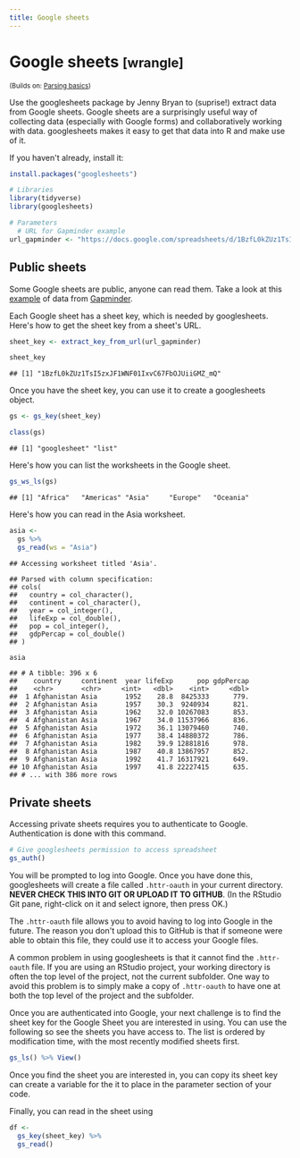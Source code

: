 ```yaml
---
title: Google sheets
---
```


<!-- Generated automatically from googlesheets.yml. Do not edit by hand -->

# Google sheets <small class='wrangle'>[wrangle]</small>
<small>(Builds on: [Parsing basics](parse-basics.md))</small>


Use the googlesheets package by Jenny Bryan to (suprise!) extract data from Google sheets. Google sheets are a surprisingly useful way of collecting data (especially with Google forms) and collaboratively working with data. googlesheets makes it easy to get that data into R and make use of it.

If you haven't already, install it:

``` r
install.packages("googlesheets")
```

``` r
# Libraries
library(tidyverse)
library(googlesheets)

# Parameters
  # URL for Gapminder example
url_gapminder <- "https://docs.google.com/spreadsheets/d/1BzfL0kZUz1TsI5zxJF1WNF01IxvC67FbOJUiiGMZ_mQ/"
```

Public sheets
-------------

Some Google sheets are public, anyone can read them. Take a look at this [example](https://docs.google.com/spreadsheets/d/1BzfL0kZUz1TsI5zxJF1WNF01IxvC67FbOJUiiGMZ_mQ/) of data from [Gapminder](https://www.gapminder.org/).

Each Google sheet has a sheet key, which is needed by googlesheets. Here's how to get the sheet key from a sheet's URL.

``` r
sheet_key <- extract_key_from_url(url_gapminder)

sheet_key
```

    ## [1] "1BzfL0kZUz1TsI5zxJF1WNF01IxvC67FbOJUiiGMZ_mQ"

Once you have the sheet key, you can use it to create a googlesheets object.

``` r
gs <- gs_key(sheet_key)

class(gs)
```

    ## [1] "googlesheet" "list"

Here's how you can list the worksheets in the Google sheet.

``` r
gs_ws_ls(gs)
```

    ## [1] "Africa"   "Americas" "Asia"     "Europe"   "Oceania"

Here's how you can read in the Asia worksheet.

``` r
asia <- 
  gs %>% 
  gs_read(ws = "Asia")
```

    ## Accessing worksheet titled 'Asia'.

    ## Parsed with column specification:
    ## cols(
    ##   country = col_character(),
    ##   continent = col_character(),
    ##   year = col_integer(),
    ##   lifeExp = col_double(),
    ##   pop = col_integer(),
    ##   gdpPercap = col_double()
    ## )

``` r
asia
```

    ## # A tibble: 396 x 6
    ##    country     continent  year lifeExp      pop gdpPercap
    ##    <chr>       <chr>     <int>   <dbl>    <int>     <dbl>
    ##  1 Afghanistan Asia       1952    28.8  8425333      779.
    ##  2 Afghanistan Asia       1957    30.3  9240934      821.
    ##  3 Afghanistan Asia       1962    32.0 10267083      853.
    ##  4 Afghanistan Asia       1967    34.0 11537966      836.
    ##  5 Afghanistan Asia       1972    36.1 13079460      740.
    ##  6 Afghanistan Asia       1977    38.4 14880372      786.
    ##  7 Afghanistan Asia       1982    39.9 12881816      978.
    ##  8 Afghanistan Asia       1987    40.8 13867957      852.
    ##  9 Afghanistan Asia       1992    41.7 16317921      649.
    ## 10 Afghanistan Asia       1997    41.8 22227415      635.
    ## # ... with 386 more rows

Private sheets
--------------

Accessing private sheets requires you to authenticate to Google. Authentication is done with this command.

``` r
# Give googlesheets permission to access spreadsheet
gs_auth()
```

You will be prompted to log into Google. Once you have done this, googlesheets will create a file called `.httr-oauth` in your current directory. **NEVER CHECK THIS INTO GIT OR UPLOAD IT TO GITHUB**. (In the RStudio Git pane, right-click on it and select ignore, then press OK.)

The `.httr-oauth` file allows you to avoid having to log into Google in the future. The reason you don't upload this to GitHub is that if someone were able to obtain this file, they could use it to access your Google files.

A common problem in using googlesheets is that it cannot find the `.httr-oauth` file. If you are using an RStudio project, your working directory is often the top level of the project, not the current subfolder. One way to avoid this problem is to simply make a copy of `.httr-oauth` to have one at both the top level of the project and the subfolder.

Once you are authenticated into Google, your next challenge is to find the sheet key for the Google Sheet you are interested in using. You can use the following so see the sheets you have access to. The list is ordered by modification time, with the most recently modified sheets first.

``` r
gs_ls() %>% View()
```

Once you find the sheet you are interested in, you can copy its sheet key can create a variable for the it to place in the parameter section of your code.

Finally, you can read in the sheet using

``` r
df <- 
  gs_key(sheet_key) %>%
  gs_read()
```

